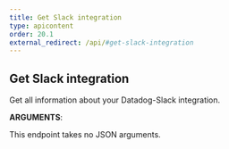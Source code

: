 ```yaml
---
title: Get Slack integration
type: apicontent
order: 20.1
external_redirect: /api/#get-slack-integration
---
```


## Get Slack integration

Get all information about your Datadog-Slack integration.

**ARGUMENTS**:

This endpoint takes no JSON arguments.
